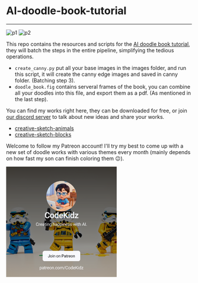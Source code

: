 # AI-doodle-book-tutorial

---

![p1](https://public-files.gumroad.com/crqoq05agita3hoy64i7bzx7l70o)
![p2](https://public-files.gumroad.com/91woqlh5zzj1rsnsnj8wda290eg8)

This repo contains the resources and scripts for the [AI doodle book tutorial](https://medium.com/@jingxin/create-a-doodle-book-with-ai-without-writing-a-single-line-of-code-bbdacde0e214), they will batch the steps in the entire pipeline, simplifying the tedious operations.

- `create_canny.py` put all your base images in the images folder, and run this script, it will create the canny edge images and saved in canny folder. (Batching step 3).
- `doodle_book.fig` contains serveral frames of the book, you can combine all your doodles into this file, and export them as a pdf. (As mentioned in the last step).

You can find my works right here, they can be downloaded for free, or join [our discord server](https://discord.gg/jtSE7EEeAK) to talk about new ideas and share your works.

- [creative-sketch-animals](https://codekidz.gumroad.com/l/creative-sketch-animals)
- [creative-sketch-blocks](https://codekidz.gumroad.com/l/creative-sketch-blocks)

Welcome to follow my Patreon account! I'll try my best to come up with a new set of doodle works with various themes every month (mainly depends on how fast my son can finish coloring them 😉).

<a href="https://www.patreon.com/bePatron?u=101327951" data-patreon-widget-type="become-patron-button">
  <img src="./.resource/asset-preview.png" width='300'/>
</a>
